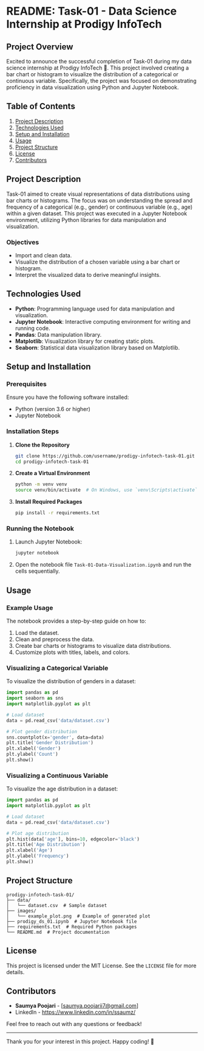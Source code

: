 # README: Task-01 - Data Science Internship at Prodigy InfoTech

## Project Overview

Excited to announce the successful completion of Task-01 during my data science internship at Prodigy InfoTech 🚀. This project involved creating a bar chart or histogram to visualize the distribution of a categorical or continuous variable. Specifically, the project was focused on demonstrating proficiency in data visualization using Python and Jupyter Notebook.

## Table of Contents

1. [Project Description](#project-description)
2. [Technologies Used](#technologies-used)
3. [Setup and Installation](#setup-and-installation)
4. [Usage](#usage)
5. [Project Structure](#project-structure)
6. [License](#license)
7. [Contributors](#contributors)

## Project Description

Task-01 aimed to create visual representations of data distributions using bar charts or histograms. The focus was on understanding the spread and frequency of a categorical (e.g., gender) or continuous variable (e.g., age) within a given dataset. This project was executed in a Jupyter Notebook environment, utilizing Python libraries for data manipulation and visualization.

### Objectives

- Import and clean data.
- Visualize the distribution of a chosen variable using a bar chart or histogram.
- Interpret the visualized data to derive meaningful insights.

## Technologies Used

- **Python**: Programming language used for data manipulation and visualization.
- **Jupyter Notebook**: Interactive computing environment for writing and running code.
- **Pandas**: Data manipulation library.
- **Matplotlib**: Visualization library for creating static plots.
- **Seaborn**: Statistical data visualization library based on Matplotlib.

## Setup and Installation

### Prerequisites

Ensure you have the following software installed:

- Python (version 3.6 or higher)
- Jupyter Notebook

### Installation Steps

1. **Clone the Repository**

   ```bash
   git clone https://github.com/username/prodigy-infotech-task-01.git
   cd prodigy-infotech-task-01
   ```

2. **Create a Virtual Environment**

   ```bash
   python -m venv venv
   source venv/bin/activate  # On Windows, use `venv\Scripts\activate`
   ```

3. **Install Required Packages**

   ```bash
   pip install -r requirements.txt
   ```

### Running the Notebook

1. Launch Jupyter Notebook:

   ```bash
   jupyter notebook
   ```

2. Open the notebook file `Task-01-Data-Visualization.ipynb` and run the cells sequentially.

## Usage

### Example Usage

The notebook provides a step-by-step guide on how to:

1. Load the dataset.
2. Clean and preprocess the data.
3. Create bar charts or histograms to visualize data distributions.
4. Customize plots with titles, labels, and colors.

### Visualizing a Categorical Variable

To visualize the distribution of genders in a dataset:

```python
import pandas as pd
import seaborn as sns
import matplotlib.pyplot as plt

# Load dataset
data = pd.read_csv('data/dataset.csv')

# Plot gender distribution
sns.countplot(x='gender', data=data)
plt.title('Gender Distribution')
plt.xlabel('Gender')
plt.ylabel('Count')
plt.show()
```

### Visualizing a Continuous Variable

To visualize the age distribution in a dataset:

```python
import pandas as pd
import matplotlib.pyplot as plt

# Load dataset
data = pd.read_csv('data/dataset.csv')

# Plot age distribution
plt.hist(data['age'], bins=10, edgecolor='black')
plt.title('Age Distribution')
plt.xlabel('Age')
plt.ylabel('Frequency')
plt.show()
```

## Project Structure

```
prodigy-infotech-task-01/
├── data/
│   └── dataset.csv  # Sample dataset
├── images/
│   └── example_plot.png  # Example of generated plot
├── prodigy_ds_01.ipynb  # Jupyter Notebook file
├── requirements.txt  # Required Python packages
└── README.md  # Project documentation
```

## License

This project is licensed under the MIT License. See the `LICENSE` file for more details.

## Contributors

- **Saumya Poojari** - [saumya.poojarii7@gmail.com]
- LinkedIn - https://www.linkedin.com/in/ssaumz/

Feel free to reach out with any questions or feedback!

---

Thank you for your interest in this project. Happy coding! 🚀
